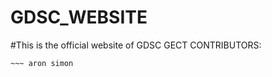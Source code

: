 # GDSC_WEBSITE

#This is the official website of GDSC GECT
CONTRIBUTORS:
~~~ sreni saji
~~~ aron simon

